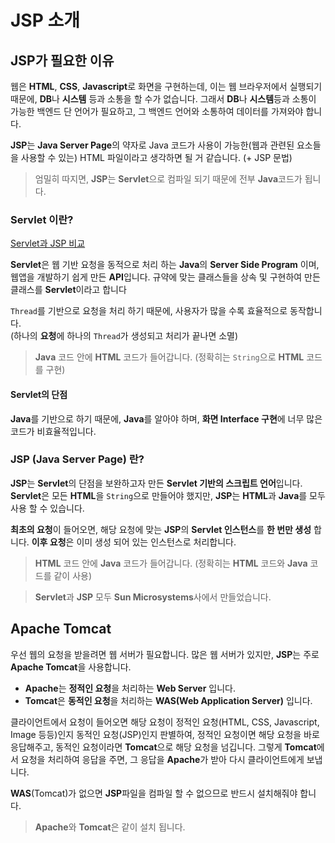 # JSP 소개

## JSP가 필요한 이유

웹은 **HTML**, **CSS**, **Javascript**로 화면을 구현하는데, 이는 웹 브라우저에서 실행되기 때문에, **DB**나 **시스템** 등과 소통을 할 수가 없습니다.
그래서 **DB**나 **시스템**등과 소통이 가능한 백엔드 단 언어가 필요하고, 그 백엔드 언어와 소통하여 데이터를 가져와야 합니다.

**JSP**는 **Java Server Page**의 약자로 Java 코드가 사용이 가능한(웹과 관련된 요소들을 사용할 수 있는) HTML 파일이라고 생각하면 될 거 같습니다. (+ JSP 문법)

> 엄밀히 따지면, **JSP**는 **Servlet**으로 컴파일 되기 때문에 전부 **Java**코드가 됩니다.

### Servlet 이란?

[Servlet과 JSP 비교](https://m.blog.naver.com/acornedu/221128616501)

**Servlet**은 웹 기반 요청을 동적으로 처리 하는 **Java**의 **Server Side Program** 이며, 웹앱을 개발하기 쉽게 만든 **API**입니다.
규약에 맞는 클래스들을 상속 및 구현하여 만든 클래스를 **Servlet**이라고 합니다

`Thread`를 기반으로 요청을 처리 하기 때문에, 사용자가 많을 수록 효율적으로 동작합니다.  
(하나의 **요청**에 하나의 `Thread`가 생성되고 처리가 끝나면 소멸)

> **Java** 코드 안에 **HTML** 코드가 들어갑니다. (정확히는 `String`으로 **HTML** 코드를 구현)

#### Servlet의 단점

**Java**를 기반으로 하기 때문에, **Java**를 알아야 하며, **화면 Interface 구현**에 너무 많은 코드가 비효율적입니다.

### JSP (Java Server Page) 란?

**JSP**는 **Servlet**의 단점을 보완하고자 만든 **Servlet 기반의 스크립트 언어**입니다.
**Servlet**은 모든 **HTML**을 `String`으로 만들어야 했지만, **JSP**는 **HTML**과 **Java**를 모두 사용 할 수 있습니다.

**최초의 요청**이 들어오면, 해당 요청에 맞는 **JSP**의 **Servlet 인스턴스**를 **한 번만 생성** 합니다.
**이후 요청**은 이미 생성 되어 있는 인스턴스로 처리합니다.

> **HTML** 코드 안에 **Java** 코드가 들어갑니다. (정확히는 **HTML** 코드와 **Java** 코드를 같이 사용)

> **Servlet**과 **JSP** 모두 **Sun Microsystems**사에서 만들었습니다.

## Apache Tomcat

우선 웹의 요청을 받을려면 웹 서버가 필요합니다. 많은 웹 서버가 있지만, **JSP**는 주로 **Apache Tomcat**을 사용합니다.

- **Apache**는 **정적인 요청**을 처리하는 **Web Server** 입니다.
- **Tomcat**은 **동적인 요청**을 처리하는 **WAS(Web Application Server)** 입니다.

클라이언트에서 요청이 들어오면 해당 요청이 정적인 요청(HTML, CSS, Javascript, Image 등등)인지 동적인 요청(JSP)인지 판별하여,
정적인 요청이면 해당 요청을 바로 응답해주고, 동적인 요청이라면 **Tomcat**으로 해당 요청을 넘깁니다.
그렇게 **Tomcat**에서 요청을 처리하여 응답을 주면, 그 응답을 **Apache**가 받아 다시 클라이언트에게 보냅니다.

**WAS**(Tomcat)가 없으면 **JSP**파일을 컴파일 할 수 없으므로 반드시 설치해줘야 합니다.

> **Apache**와 **Tomcat**은 같이 설치 됩니다.